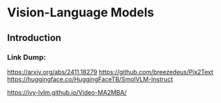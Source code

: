 # Vision-Language Models

## Introduction


### Link Dump:
https://arxiv.org/abs/2411.18279
https://github.com/breezedeus/Pix2Text
https://huggingface.co/HuggingFaceTB/SmolVLM-Instruct


https://ivy-lvlm.github.io/Video-MA2MBA/